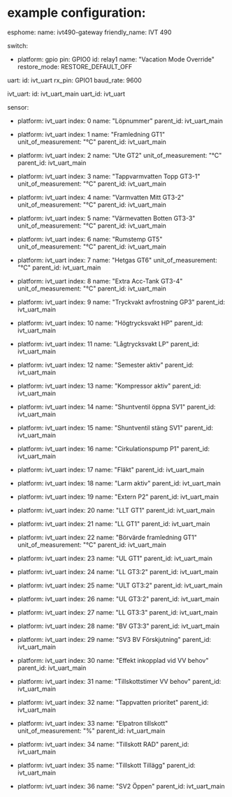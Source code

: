 # example configuration:

esphome:
  name: ivt490-gateway
  friendly_name: IVT 490

switch:
  - platform: gpio
    pin: GPIO0
    id: relay1
    name: "Vacation Mode Override"
    restore_mode: RESTORE_DEFAULT_OFF

uart:
  id: ivt_uart
  rx_pin: GPIO1
  baud_rate: 9600

ivt_uart:
  id: ivt_uart_main
  uart_id: ivt_uart

sensor:
  - platform: ivt_uart
    index: 0
    name: "Löpnummer"
    parent_id: ivt_uart_main

  - platform: ivt_uart
    index: 1
    name: "Framledning GT1"
    unit_of_measurement: "°C"
    parent_id: ivt_uart_main

  - platform: ivt_uart
    index: 2
    name: "Ute GT2"
    unit_of_measurement: "°C"
    parent_id: ivt_uart_main

  - platform: ivt_uart
    index: 3
    name: "Tappvarmvatten Topp GT3-1"
    unit_of_measurement: "°C"
    parent_id: ivt_uart_main

  - platform: ivt_uart
    index: 4
    name: "Varmvatten Mitt GT3-2"
    unit_of_measurement: "°C"
    parent_id: ivt_uart_main

  - platform: ivt_uart
    index: 5
    name: "Värmevatten Botten GT3-3"
    unit_of_measurement: "°C"
    parent_id: ivt_uart_main

  - platform: ivt_uart
    index: 6
    name: "Rumstemp GT5"
    unit_of_measurement: "°C"
    parent_id: ivt_uart_main

  - platform: ivt_uart
    index: 7
    name: "Hetgas GT6"
    unit_of_measurement: "°C"
    parent_id: ivt_uart_main

  - platform: ivt_uart
    index: 8
    name: "Extra Acc-Tank GT3-4"
    unit_of_measurement: "°C"
    parent_id: ivt_uart_main

  - platform: ivt_uart
    index: 9
    name: "Tryckvakt avfrostning GP3"
    parent_id: ivt_uart_main

  - platform: ivt_uart
    index: 10
    name: "Högtrycksvakt HP"
    parent_id: ivt_uart_main

  - platform: ivt_uart
    index: 11
    name: "Lågtrycksvakt LP"
    parent_id: ivt_uart_main

  - platform: ivt_uart
    index: 12
    name: "Semester aktiv"
    parent_id: ivt_uart_main

  - platform: ivt_uart
    index: 13
    name: "Kompressor aktiv"
    parent_id: ivt_uart_main

  - platform: ivt_uart
    index: 14
    name: "Shuntventil öppna SV1"
    parent_id: ivt_uart_main

  - platform: ivt_uart
    index: 15
    name: "Shuntventil stäng SV1"
    parent_id: ivt_uart_main

  - platform: ivt_uart
    index: 16
    name: "Cirkulationspump P1"
    parent_id: ivt_uart_main

  - platform: ivt_uart
    index: 17
    name: "Fläkt"
    parent_id: ivt_uart_main

  - platform: ivt_uart
    index: 18
    name: "Larm aktiv"
    parent_id: ivt_uart_main

  - platform: ivt_uart
    index: 19
    name: "Extern P2"
    parent_id: ivt_uart_main

  - platform: ivt_uart
    index: 20
    name: "LLT GT1"
    parent_id: ivt_uart_main

  - platform: ivt_uart
    index: 21
    name: "LL GT1"
    parent_id: ivt_uart_main

  - platform: ivt_uart
    index: 22
    name: "Börvärde framledning GT1"
    unit_of_measurement: "°C"
    parent_id: ivt_uart_main

  - platform: ivt_uart
    index: 23
    name: "UL GT1"
    parent_id: ivt_uart_main

  - platform: ivt_uart
    index: 24
    name: "LL GT3:2"
    parent_id: ivt_uart_main

  - platform: ivt_uart
    index: 25
    name: "ULT GT3:2"
    parent_id: ivt_uart_main

  - platform: ivt_uart
    index: 26
    name: "UL GT3:2"
    parent_id: ivt_uart_main

  - platform: ivt_uart
    index: 27
    name: "LL GT3:3"
    parent_id: ivt_uart_main

  - platform: ivt_uart
    index: 28
    name: "BV GT3:3"
    parent_id: ivt_uart_main

  - platform: ivt_uart
    index: 29
    name: "SV3 BV Förskjutning"
    parent_id: ivt_uart_main

  - platform: ivt_uart
    index: 30
    name: "Effekt inkopplad vid VV behov"
    parent_id: ivt_uart_main

  - platform: ivt_uart
    index: 31
    name: "Tillskottstimer VV behov"
    parent_id: ivt_uart_main

  - platform: ivt_uart
    index: 32
    name: "Tappvatten prioritet"
    parent_id: ivt_uart_main

  - platform: ivt_uart
    index: 33
    name: "Elpatron tillskott"
    unit_of_measurement: "%"
    parent_id: ivt_uart_main

  - platform: ivt_uart
    index: 34
    name: "Tillskott RAD"
    parent_id: ivt_uart_main

  - platform: ivt_uart
    index: 35
    name: "Tillskott Tillägg"
    parent_id: ivt_uart_main

  - platform: ivt_uart
    index: 36
    name: "SV2 Öppen"
    parent_id: ivt_uart_main
